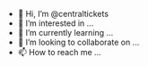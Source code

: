 - 👋 Hi, I’m @centraltickets
- 👀 I’m interested in ...
- 🌱 I’m currently learning ...
- 💞️ I’m looking to collaborate on ...
- 📫 How to reach me ...

<!---
centraltickets/centraltickets is a ✨ special ✨ repository because its `README.md` (this file) appears on your GitHub profile.
You can click the Preview link to take a look at your changes.
--->
